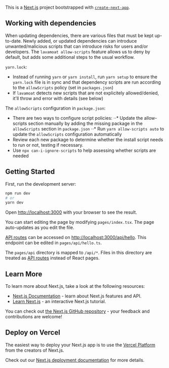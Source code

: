 This is a [Next.js](https://nextjs.org/) project bootstrapped with [`create-next-app`](https://github.com/vercel/next.js/tree/canary/packages/create-next-app).

## Working with dependencies

When updating dependencies, there are various files that must be kept up-to-date. Newly added, or updated dependencies can introduce unwanted/malicious scripts that can introduce risks for users and/or developers. The `lavamoat allow-scripts` feature allows us to deny by default, but adds some additional steps to the usual workflow.

`yarn.lock`:

- Instead of running `yarn` or `yarn install`, run `yarn setup` to ensure the `yarn.lock` file is in sync and that dependency scripts are run according to the `allowScripts` policy (set in `packages.json`)
- If `lavamoat` detects new scripts that are not explicitely allowed/denied, it'll throw and error with details (see below)

The `allowScripts` configuration in `package.json`:

- There are two ways to configure script policies:
  ⋅⋅* Update the allow-scripts section manually by adding the missing package in the `allowScripts` section in `package.json`
  ⋅⋅* Run `yarn allow-scripts auto` to update the `allowScripts` configuration automatically
- Review each new package to determine whether the install script needs to run or not, testing if necessary.
- Use `npx can-i-ignore-scripts` to help assessing whether scripts are needed

## Getting Started

First, run the development server:

```bash
npm run dev
# or
yarn dev
```

Open [http://localhost:3000](http://localhost:3000) with your browser to see the result.

You can start editing the page by modifying `pages/index.tsx`. The page auto-updates as you edit the file.

[API routes](https://nextjs.org/docs/api-routes/introduction) can be accessed on [http://localhost:3000/api/hello](http://localhost:3000/api/hello). This endpoint can be edited in `pages/api/hello.ts`.

The `pages/api` directory is mapped to `/api/*`. Files in this directory are treated as [API routes](https://nextjs.org/docs/api-routes/introduction) instead of React pages.

## Learn More

To learn more about Next.js, take a look at the following resources:

- [Next.js Documentation](https://nextjs.org/docs) - learn about Next.js features and API.
- [Learn Next.js](https://nextjs.org/learn) - an interactive Next.js tutorial.

You can check out [the Next.js GitHub repository](https://github.com/vercel/next.js/) - your feedback and contributions are welcome!

## Deploy on Vercel

The easiest way to deploy your Next.js app is to use the [Vercel Platform](https://vercel.com/new?utm_medium=default-template&filter=next.js&utm_source=create-next-app&utm_campaign=create-next-app-readme) from the creators of Next.js.

Check out our [Next.js deployment documentation](https://nextjs.org/docs/deployment) for more details.
